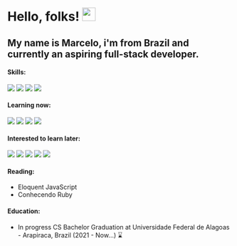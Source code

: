 # Hello, folks! <img src="https://raw.githubusercontent.com/MartinHeinz/MartinHeinz/master/wave.gif" width="30px">

## My name is Marcelo, i'm from Brazil and currently an aspiring full-stack developer.

#### Skills:
![](https://img.shields.io/badge/HTML5-E96228?style=flat&logo=HTML5&logoColor=white)
![](https://img.shields.io/badge/JavaScript-968220?style=flat&logo=JavaScript&logoColor=white)
![](https://img.shields.io/badge/CSS3-2862E9?style=flat&logo=CSS3&logoColor=white)
![](https://img.shields.io/badge/Python-FFFF77?style=flat&logo=python)

#### Learning now:
![](https://img.shields.io/badge/NodeJs-005022?style=flat&logo=Node.js)
![](https://img.shields.io/badge/Express-272727?style=flat&logo=express)
![](https://img.shields.io/badge/React-1CB6D4?style=flat&logo=React&logoColor=white)
![](https://img.shields.io/badge/Clojure-55AA55?style=flat&logo=Clojure)

#### Interested to learn later:
![](https://img.shields.io/badge/TypeScript-FFFFFF?style=flat&logo=TypeScript)
![](https://img.shields.io/badge/Haskell-5E5086?style=flat&logo=Haskell)
![](https://img.shields.io/badge/Ruby-AA2B28?style=flat&logo=Ruby)
![](https://img.shields.io/badge/RubyOnRails-C53330?style=flat&logo=RubyOnRails)
![](https://img.shields.io/badge/Docker-111188?style=flat&logo=Docker)



#### Reading:
 - Eloquent JavaScript
 - Conhecendo Ruby

#### Education:
- In progress CS Bachelor Graduation at Universidade Federal de Alagoas - Arapiraca, Brazil (2021 - Now...) ⌛
